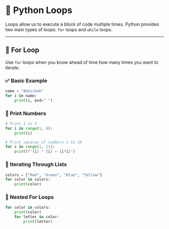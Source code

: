 # 🔁 Python Loops

Loops allow us to execute a block of code multiple times. Python provides two main types of loops: `for` loops and `while` loops.

---

## 🔹 For Loop
Use `for` loops when you know ahead of time how many times you want to iterate.

### ✅ Basic Example
```python
name = "Abhishek"
for i in name:
    print(i, end=" ")
```

### 🔸 Print Numbers
```python
# Print 1 to 5
for i in range(1, 6):
    print(i)

# Print squares of numbers 1 to 10
for i in range(1, 11):
    print(f"{i} * {i} = {i*i}")
```

### 🔸 Iterating Through Lists
```python
colors = ["Red", "Green", "Blue", "Yellow"]
for color in colors:
    print(color)
```

### 🔸 Nested For Loops
```python
for color in colors:
    print(color)
    for letter in color:
        print(letter)
```
